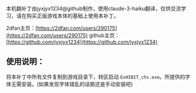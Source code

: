 本机翻补丁由jyxjyx1234@github制作，使用claude-3-haiku翻译，仅供交流学习，请在购买正版游戏本体的基础上使用本补丁。

2dfan主页：[https://2dfan.com/users/290175](https://2dfan.com/users/290175)
github主页：[https://github.com/jyxjyx1234](https://github.com/jyxjyx1234)

## 使用说明：

将本补丁中所有文件复制到游戏目录下，转区启动 `ExHIBIT_chs.exe`。所提供的字体无需安装。(如果发现字体错乱的话那还是手动安装吧)
